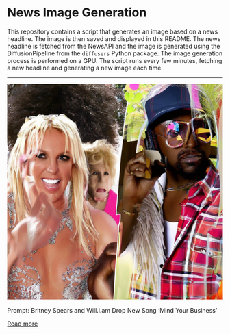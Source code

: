 # News Image Generation
This repository contains a script that generates an image based on a news headline. The image is then saved and displayed in this README.
The news headline is fetched from the NewsAPI and the image is generated using the DiffusionPipeline from the `diffusers` Python package. The image generation process is performed on a GPU.
The script runs every few minutes, fetching a new headline and generating a new image each time.

---

![Generated Image](image.png)

Prompt: Britney Spears and Will.i.am Drop New Song ‘Mind Your Business’

[Read more](https://variety.com/2023/music/news/britney-spears-will-i-am-song-mind-your-business-1235673190/)